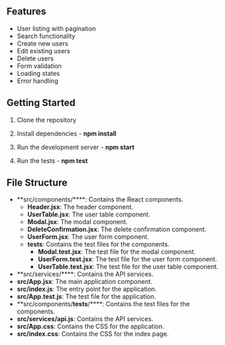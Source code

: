## Features

- User listing with pagination
- Search functionality
- Create new users
- Edit existing users
- Delete users
- Form validation
- Loading states
- Error handling

## Getting Started

1. Clone the repository

2. Install dependencies - **npm install**

3. Run the development server - **npm start**

4. Run the tests - **npm test**


## File Structure

- **src/components/****: Contains the React components.
   - **Header.jsx**: The header component.
   - **UserTable.jsx**: The user table component.
   - **Modal.jsx**: The modal component.
   - **DeleteConfirmation.jsx**: The delete confirmation component.
   - **UserForm.jsx**: The user form component.
   - **__tests__**: Contains the test files for the components.
      - **Modal.test.jsx**: The test file for the modal component.
      - **UserForm.test.jsx**: The test file for the user form component.
      - **UserTable.test.jsx**: The test file for the user table component.
- **src/services/****: Contains the API services.
- **src/App.jsx**: The main application component.
- **src/index.js**: The entry point for the application.
- **src/App.test.js**: The test file for the application.
- **src/components/__tests__/****: Contains the test files for the components.
- **src/services/api.js**: Contains the API services.
- **src/App.css**: Contains the CSS for the application.
- **src/index.css**: Contains the CSS for the index page.

